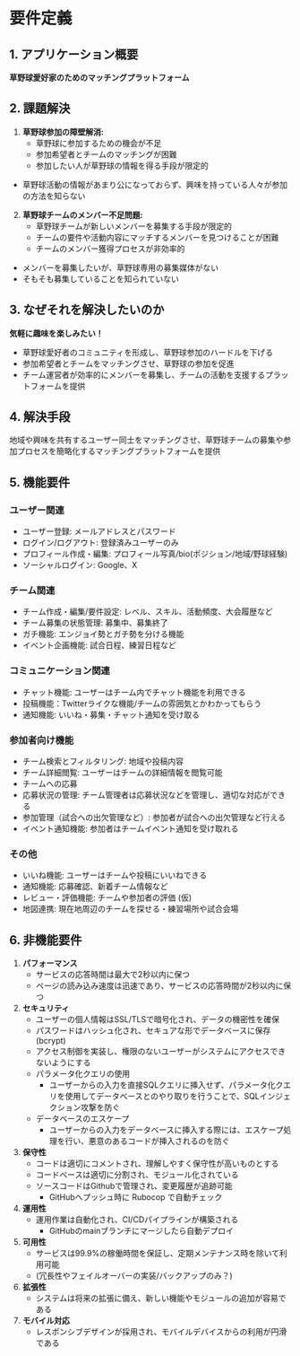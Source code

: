 # 要件定義
## 1. アプリケーション概要
**草野球愛好家のためのマッチングプラットフォーム**

## 2. 課題解決
1. **草野球参加の障壁解消:**
    - 草野球に参加するための機会が不足
    - 参加希望者とチームのマッチングが困難
    - 参加したい人が草野球の情報を得る手段が限定的

* 草野球活動の情報があまり公になっておらず、興味を持っている人々が参加の方法を知らない

2. **草野球チームのメンバー不足問題:**
    - 草野球チームが新しいメンバーを募集する手段が限定的
    - チームの要件や活動内容にマッチするメンバーを見つけることが困難
    - チームのメンバー獲得プロセスが非効率的

* メンバーを募集したいが、草野球専用の募集媒体がない
* そもそも募集していることを知られていない 
## 3. なぜそれを解決したいのか
**気軽に趣味を楽しみたい！**

- 草野球愛好者のコミュニティを形成し、草野球参加のハードルを下げる
- 参加希望者とチームをマッチングさせ、草野球の参加を促進
- チーム運営者が効率的にメンバーを募集し、チームの活動を支援するプラットフォームを提供

## 4. 解決手段
地域や興味を共有するユーザー同士をマッチングさせ、草野球チームの募集や参加プロセスを簡略化するマッチングプラットフォームを提供

## 5. 機能要件

### **ユーザー関連**
- ユーザー登録: メールアドレスとパスワード
- ログイン/ログアウト: 登録済みユーザーのみ
- プロフィール作成・編集: プロフィール写真/bio(ポジション/地域/野球経験)
- ソーシャルログイン: Google、X

### **チーム関連**
- チーム作成・編集/要件設定: レベル、スキル、活動頻度、大会履歴など
- チーム募集の状態管理: 募集中、募集終了
- ガチ機能: エンジョイ勢とガチ勢を分ける機能
- イベント企画機能: 試合日程、練習日程など

### **コミュニケーション関連**
- チャット機能: ユーザーはチーム内でチャット機能を利用できる
- 投稿機能：Twitterライクな機能/チームの雰囲気とかわかってもらう
- 通知機能: いいね・募集・チャット通知を受け取る

### **参加者向け機能**
- チーム検索とフィルタリング: 地域や投稿内容
- チーム詳細閲覧: ユーザーはチームの詳細情報を閲覧可能
- チームへの応募
- 応募状況の管理: チーム管理者は応募状況などを管理し、適切な対応ができる
- 参加管理（試合への出欠管理など）: 参加者が試合への出欠管理など行える
- イベント通知機能: 参加者はチームイベント通知を受け取れる

### **その他**
- いいね機能: ユーザーはチームや投稿にいいねできる
- 通知機能: 応募確認、新着チーム情報など
- レビュー・評価機能: チームや参加者の評価 (仮)
- 地図連携: 現在地周辺のチームを探せる・練習場所や試合会場

## 6. 非機能要件
1. **パフォーマンス**
    - サービスの応答時間は最大で2秒以内に保つ
    - ページの読み込み速度は迅速であり、サービスの応答時間が2秒以内に保つ
2. **セキュリティ**
    - ユーザーの個人情報はSSL/TLSで暗号化され、データの機密性を確保
    - パスワードはハッシュ化され、セキュアな形でデータベースに保存(bcrypt)
    - アクセス制御を実装し、権限のないユーザーがシステムにアクセスできないようにする
    - パラメータ化クエリの使用
        -  ユーザーからの入力を直接SQLクエリに挿入せず、パラメータ化クエリを使用してデータベースとのやり取りを行うことで、SQLインジェクション攻撃を防ぐ
    - データベースのエスケープ
        - ユーザーからの入力をデータベースに挿入する際には、エスケープ処理を行い、悪意のあるコードが挿入されるのを防ぐ
3. **保守性**
    - コードは適切にコメントされ、理解しやすく保守性が高いものとする
    - コードベースは適切に分割され、モジュール化されている
    - ソースコードはGithubで管理され、変更履歴が追跡可能
        - GitHubへプッシュ時に Rubocop で自動チェック
4. **運用性**
    - 運用作業は自動化され、CI/CDパイプラインが構築される
        - GitHubのmainブランチにマージしたら自動デプロイ
5. **可用性**
    - サービスは99.9%の稼働時間を保証し、定期メンテナンス時を除いて利用可能
    - (冗長性やフェイルオーバーの実装/バックアップのみ？)
6. **拡張性**
    - システムは将来の拡張に備え、新しい機能やモジュールの追加が容易である
7. **モバイル対応**
    - レスポンシブデザインが採用され、モバイルデバイスからの利用が円滑である
